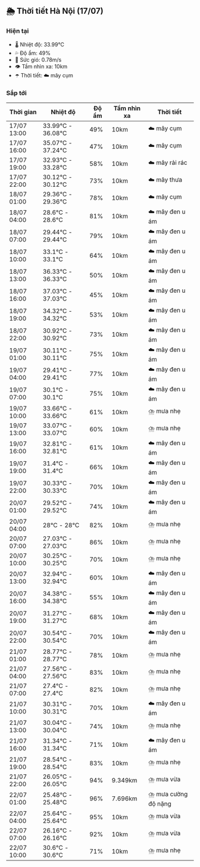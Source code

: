 ## 🌦️ Thời tiết Hà Nội (17/07)

### Hiện tại

- 🌡️ Nhiệt độ: 33.99℃
- 💦 Độ ẩm: 49%
- 💨 Sức gió: 0.78m/s
- 👁️ Tầm nhìn xa: 10km
- ☂️ Thời tiết: ☁️ mây cụm

### Sắp tới

| Thời gian | Nhiệt độ | Độ ẩm | Tầm nhìn xa | Thời tiết |
| --- | --- | --- | --- | --- |
| 17/07 13:00 | 33.99℃ - 36.08℃ | 49% | 10km | ☁️ mây cụm |
| 17/07 16:00 | 35.07℃ - 37.24℃ | 47% | 10km | ☁️ mây cụm |
| 17/07 19:00 | 32.93℃ - 33.28℃ | 58% | 10km | ☁️ mây rải rác |
| 17/07 22:00 | 30.12℃ - 30.12℃ | 73% | 10km | ☁️ mây thưa |
| 18/07 01:00 | 29.36℃ - 29.36℃ | 78% | 10km | ☁️ mây cụm |
| 18/07 04:00 | 28.6℃ - 28.6℃ | 81% | 10km | ☁️ mây đen u ám |
| 18/07 07:00 | 29.44℃ - 29.44℃ | 79% | 10km | ☁️ mây đen u ám |
| 18/07 10:00 | 33.1℃ - 33.1℃ | 64% | 10km | ☁️ mây đen u ám |
| 18/07 13:00 | 36.33℃ - 36.33℃ | 50% | 10km | ☁️ mây đen u ám |
| 18/07 16:00 | 37.03℃ - 37.03℃ | 45% | 10km | ☁️ mây đen u ám |
| 18/07 19:00 | 34.32℃ - 34.32℃ | 53% | 10km | ☁️ mây đen u ám |
| 18/07 22:00 | 30.92℃ - 30.92℃ | 73% | 10km | ☁️ mây đen u ám |
| 19/07 01:00 | 30.11℃ - 30.11℃ | 75% | 10km | ☁️ mây đen u ám |
| 19/07 04:00 | 29.41℃ - 29.41℃ | 77% | 10km | ☁️ mây đen u ám |
| 19/07 07:00 | 30.1℃ - 30.1℃ | 75% | 10km | ☁️ mây đen u ám |
| 19/07 10:00 | 33.66℃ - 33.66℃ | 61% | 10km | ⛈️ mưa nhẹ |
| 19/07 13:00 | 33.07℃ - 33.07℃ | 60% | 10km | ⛈️ mưa nhẹ |
| 19/07 16:00 | 32.81℃ - 32.81℃ | 61% | 10km | ☁️ mây đen u ám |
| 19/07 19:00 | 31.4℃ - 31.4℃ | 66% | 10km | ☁️ mây đen u ám |
| 19/07 22:00 | 30.33℃ - 30.33℃ | 70% | 10km | ☁️ mây đen u ám |
| 20/07 01:00 | 29.52℃ - 29.52℃ | 74% | 10km | ☁️ mây đen u ám |
| 20/07 04:00 | 28℃ - 28℃ | 82% | 10km | ⛈️ mưa nhẹ |
| 20/07 07:00 | 27.03℃ - 27.03℃ | 86% | 10km | ⛈️ mưa nhẹ |
| 20/07 10:00 | 30.25℃ - 30.25℃ | 70% | 10km | ⛈️ mưa nhẹ |
| 20/07 13:00 | 32.94℃ - 32.94℃ | 60% | 10km | ☁️ mây đen u ám |
| 20/07 16:00 | 34.38℃ - 34.38℃ | 55% | 10km | ☁️ mây đen u ám |
| 20/07 19:00 | 31.27℃ - 31.27℃ | 68% | 10km | ☁️ mây đen u ám |
| 20/07 22:00 | 30.54℃ - 30.54℃ | 70% | 10km | ☁️ mây đen u ám |
| 21/07 01:00 | 28.77℃ - 28.77℃ | 78% | 10km | ⛈️ mưa nhẹ |
| 21/07 04:00 | 27.56℃ - 27.56℃ | 83% | 10km | ⛈️ mưa nhẹ |
| 21/07 07:00 | 27.4℃ - 27.4℃ | 82% | 10km | ⛈️ mưa nhẹ |
| 21/07 10:00 | 30.31℃ - 30.31℃ | 70% | 10km | ☁️ mây đen u ám |
| 21/07 13:00 | 30.04℃ - 30.04℃ | 74% | 10km | ⛈️ mưa nhẹ |
| 21/07 16:00 | 31.34℃ - 31.34℃ | 71% | 10km | ☁️ mây đen u ám |
| 21/07 19:00 | 28.54℃ - 28.54℃ | 83% | 10km | ⛈️ mưa nhẹ |
| 21/07 22:00 | 26.05℃ - 26.05℃ | 94% | 9.349km | ⛈️ mưa vừa |
| 22/07 01:00 | 25.48℃ - 25.48℃ | 96% | 7.696km | ⛈️ mưa cường độ nặng |
| 22/07 04:00 | 25.64℃ - 25.64℃ | 95% | 10km | ⛈️ mưa vừa |
| 22/07 07:00 | 26.16℃ - 26.16℃ | 92% | 10km | ⛈️ mưa vừa |
| 22/07 10:00 | 30.6℃ - 30.6℃ | 71% | 10km | ⛈️ mưa nhẹ |
